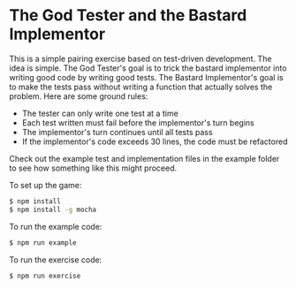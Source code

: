 # The God Tester and the Bastard Implementor

This is a simple pairing exercise based on test-driven development. The idea is simple. The God Tester's goal is to trick the bastard implementor into writing good code by writing good tests. The Bastard Implementor's goal is to make the tests pass without writing a function that actually solves the problem. Here are some ground rules:

* The tester can only write one test at a time
* Each test written must fail before the implementor's turn begins
* The implementor's turn continues until all tests pass
* If the implementor's code exceeds 30 lines, the code must be refactored

Check out the example test and implementation files in the example folder to see how something like this might proceed.

To set up the game:
```bash
$ npm install
$ npm install -g mocha
```

To run the example code:
```bash
$ npm run example
```

To run the exercise code:
```bash
$ npm run exercise
```
